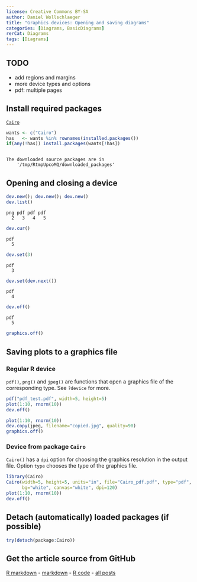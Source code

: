 ```yaml
---
license: Creative Commons BY-SA
author: Daniel Wollschlaeger
title: "Graphics devices: Opening and saving diagrams"
categories: [Diagrams, BasicDiagrams]
rerCat: Diagrams
tags: [Diagrams]
---
```





TODO
-------------------------

 - add regions and margins
 - more device types and options
 - pdf: multiple pages

Install required packages
-------------------------

[`Cairo`](http://cran.r-project.org/package=Cairo)


```r
wants <- c("Cairo")
has   <- wants %in% rownames(installed.packages())
if(any(!has)) install.packages(wants[!has])
```

```

The downloaded source packages are in
	'/tmp/RtmpUpcoMQ/downloaded_packages'
```

Opening and closing a device
-------------------------


```r
dev.new(); dev.new(); dev.new()
dev.list()
```

```
png pdf pdf pdf 
  2   3   4   5 
```

```r
dev.cur()
```

```
pdf 
  5 
```

```r
dev.set(3)
```

```
pdf 
  3 
```

```r
dev.set(dev.next())
```

```
pdf 
  4 
```

```r
dev.off()
```

```
pdf 
  5 
```

```r
graphics.off()
```

Saving plots to a graphics file
-------------------------

### Regular R device

`pdf()`, `png()` and `jpeg()` are functions that open a graphics file of the corresponding type. See `?device` for more.


```r
pdf("pdf_test.pdf", width=5, height=5)
plot(1:10, rnorm(10))
dev.off()
```


```r
plot(1:10, rnorm(10))
dev.copy(jpeg, filename="copied.jpg", quality=90)
graphics.off()
```

### Device from package `Cairo`

`Cairo()` has a `dpi` option for choosing the graphics resolution in the output file. Option `type` chooses the type of the graphics file.


```r
library(Cairo)
Cairo(width=5, height=5, units="in", file="Cairo_pdf.pdf", type="pdf",
      bg="white", canvas="white", dpi=120)
plot(1:10, rnorm(10))
dev.off()
```

Detach (automatically) loaded packages (if possible)
-------------------------


```r
try(detach(package:Cairo))
```

Get the article source from GitHub
----------------------------------------------

[R markdown](https://github.com/dwoll/RExRepos/raw/master/Rmd/diagDevice.Rmd) - [markdown](https://github.com/dwoll/RExRepos/raw/master/md/diagDevice.md) - [R code](https://github.com/dwoll/RExRepos/raw/master/R/diagDevice.R) - [all posts](https://github.com/dwoll/RExRepos/)
